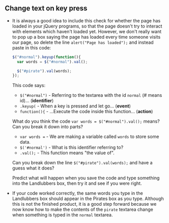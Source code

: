 ## Change text on key press

- It is always a good idea to include this check for whether the page has loaded in your jQuery programs, so that the page doesn't try to interact with elements which haven't loaded yet. However, we don't really want to pop up a box saying the page has loaded every time someone visits our page, so delete the line `alert("Page has loaded");` and instead paste in this code:

  ```JavaScript
  $("#normal").keyup(function(){
    var words = $("#normal").val();

    $("#pirate").val(words);
  });
  ```

  This code says:
  
  - `$("#normal")` - Referring to the textarea with the id `normal` (# means id)... (**identifier**)
  - `.keyup(` - When a key is pressed and let go... (**event**)
  - `function(){` - ...Execute the code inside this function... (**action**)

  What do you think the code `var words = $("#normal").val();` means? Can you break it down into parts?
  
  - `var words =` - We are making a variable called `words` to store some data.
  - `$('#normal')` - What is this identifier referring to?
  - `.val();` - This function means "the value of".

  Can you break down the line `$("#pirate").val(words);` and have a guess what it does?

  Predict what will happen when you save the code and type something into the Landlubbers box, then try it and see if you were right.

- If your code worked correctly, the same words you type in the Landlubbers box should appear in the Pirates box as you type. Although this is not the finished product, it is a good step forward because we now know how to make the contents of the `pirate` textarea change when something is typed in the `normal` textarea.

